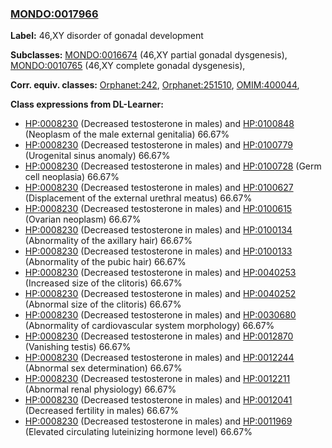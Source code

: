 
### [MONDO:0017966](http://purl.obolibrary.org/obo/MONDO_0017966)
**Label:** 46,XY disorder of gonadal development

**Subclasses:** [MONDO:0016674](http://purl.obolibrary.org/obo/MONDO_0016674) (46,XY partial gonadal dysgenesis), [MONDO:0010765](http://purl.obolibrary.org/obo/MONDO_0010765) (46,XY complete gonadal dysgenesis), 

**Corr. equiv. classes:** [Orphanet:242](http://www.orpha.net/ORDO/Orphanet_242), [Orphanet:251510](http://www.orpha.net/ORDO/Orphanet_251510), [OMIM:400044](http://purl.obolibrary.org/obo/OMIM_400044), 

**Class expressions from DL-Learner:**

- [HP:0008230](http://purl.obolibrary.org/obo/HP_0008230) (Decreased testosterone in males) and [HP:0100848](http://purl.obolibrary.org/obo/HP_0100848) (Neoplasm of the male external genitalia) 66.67%
- [HP:0008230](http://purl.obolibrary.org/obo/HP_0008230) (Decreased testosterone in males) and [HP:0100779](http://purl.obolibrary.org/obo/HP_0100779) (Urogenital sinus anomaly) 66.67%
- [HP:0008230](http://purl.obolibrary.org/obo/HP_0008230) (Decreased testosterone in males) and [HP:0100728](http://purl.obolibrary.org/obo/HP_0100728) (Germ cell neoplasia) 66.67%
- [HP:0008230](http://purl.obolibrary.org/obo/HP_0008230) (Decreased testosterone in males) and [HP:0100627](http://purl.obolibrary.org/obo/HP_0100627) (Displacement of the external urethral meatus) 66.67%
- [HP:0008230](http://purl.obolibrary.org/obo/HP_0008230) (Decreased testosterone in males) and [HP:0100615](http://purl.obolibrary.org/obo/HP_0100615) (Ovarian neoplasm) 66.67%
- [HP:0008230](http://purl.obolibrary.org/obo/HP_0008230) (Decreased testosterone in males) and [HP:0100134](http://purl.obolibrary.org/obo/HP_0100134) (Abnormality of the axillary hair) 66.67%
- [HP:0008230](http://purl.obolibrary.org/obo/HP_0008230) (Decreased testosterone in males) and [HP:0100133](http://purl.obolibrary.org/obo/HP_0100133) (Abnormality of the pubic hair) 66.67%
- [HP:0008230](http://purl.obolibrary.org/obo/HP_0008230) (Decreased testosterone in males) and [HP:0040253](http://purl.obolibrary.org/obo/HP_0040253) (Increased size of the clitoris) 66.67%
- [HP:0008230](http://purl.obolibrary.org/obo/HP_0008230) (Decreased testosterone in males) and [HP:0040252](http://purl.obolibrary.org/obo/HP_0040252) (Abnormal size of the clitoris) 66.67%
- [HP:0008230](http://purl.obolibrary.org/obo/HP_0008230) (Decreased testosterone in males) and [HP:0030680](http://purl.obolibrary.org/obo/HP_0030680) (Abnormality of cardiovascular system morphology) 66.67%
- [HP:0008230](http://purl.obolibrary.org/obo/HP_0008230) (Decreased testosterone in males) and [HP:0012870](http://purl.obolibrary.org/obo/HP_0012870) (Vanishing testis) 66.67%
- [HP:0008230](http://purl.obolibrary.org/obo/HP_0008230) (Decreased testosterone in males) and [HP:0012244](http://purl.obolibrary.org/obo/HP_0012244) (Abnormal sex determination) 66.67%
- [HP:0008230](http://purl.obolibrary.org/obo/HP_0008230) (Decreased testosterone in males) and [HP:0012211](http://purl.obolibrary.org/obo/HP_0012211) (Abnormal renal physiology) 66.67%
- [HP:0008230](http://purl.obolibrary.org/obo/HP_0008230) (Decreased testosterone in males) and [HP:0012041](http://purl.obolibrary.org/obo/HP_0012041) (Decreased fertility in males) 66.67%
- [HP:0008230](http://purl.obolibrary.org/obo/HP_0008230) (Decreased testosterone in males) and [HP:0011969](http://purl.obolibrary.org/obo/HP_0011969) (Elevated circulating luteinizing hormone level) 66.67%


